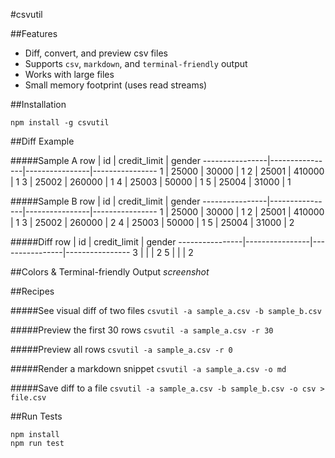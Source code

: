 #csvutil

##Features
- Diff, convert, and preview csv files
- Supports `csv`, `markdown`, and `terminal-friendly` output
- Works with large files
- Small memory footprint (uses read streams)

##Installation
```
npm install -g csvutil
```


##Diff Example

#####Sample A
            row |             id |   credit_limit |         gender
----------------|----------------|----------------|----------------
              1 |          25000 |          30000 |              1
              2 |          25001 |         410000 |              1
              3 |          25002 |         260000 |              1
              4 |          25003 |          50000 |              1
              5 |          25004 |          31000 |              1

#####Sample B
            row |             id |   credit_limit |         gender
----------------|----------------|----------------|----------------
              1 |          25000 |          30000 |              1
              2 |          25001 |         410000 |              1
              3 |          25002 |         260000 |              2
              4 |          25003 |          50000 |              1
              5 |          25004 |          31000 |              2

#####Diff
            row |             id |   credit_limit |         gender
----------------|----------------|----------------|----------------
              3 |                |                |              2
              5 |                |                |              2


##Colors & Terminal-friendly Output
*screenshot*

##Recipes

#####See visual diff of two files
```csvutil -a sample_a.csv -b sample_b.csv```

#####Preview the first 30 rows
```csvutil -a sample_a.csv -r 30```

#####Preview all rows
```csvutil -a sample_a.csv -r 0```

#####Render a markdown snippet
```csvutil -a sample_a.csv -o md```

#####Save diff to a file
```csvutil -a sample_a.csv -b sample_b.csv -o csv > file.csv```

##Run Tests
```
npm install
npm run test
```